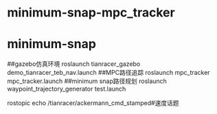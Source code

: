 # minimum-snap-mpc_tracker
# minimum-snap

##gazebo仿真环境
roslaunch tianracer_gazebo demo_tianracer_teb_nav.launch
##MPC路径追踪
roslaunch mpc_tracker mpc_tracker.launch 
##minimum snap路径规划
roslaunch waypoint_trajectory_generator test.launch

rostopic echo /tianracer/ackermann_cmd_stamped#速度话题
